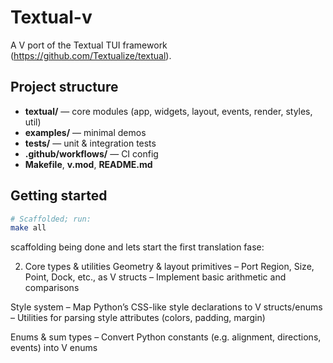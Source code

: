 # Textual-v

A V port of the Textual TUI framework (https://github.com/Textualize/textual).

## Project structure

- **textual/** — core modules (app, widgets, layout, events, render, styles, util)
- **examples/** — minimal demos
- **tests/** — unit & integration tests
- **.github/workflows/** — CI config
- **Makefile**, **v.mod**, **README.md**

## Getting started

```bash
# Scaffolded; run:
make all
```

scaffolding being done and lets start  the first translation fase:

2. Core types & utilities
   Geometry & layout primitives
   – Port Region, Size, Point, Dock, etc., as V structs
   – Implement basic arithmetic and comparisons

Style system
– Map Python’s CSS-like style declarations to V structs/enums
– Utilities for parsing style attributes (colors, padding, margin)

Enums & sum types
– Convert Python constants (e.g. alignment, directions, events) into V enums
